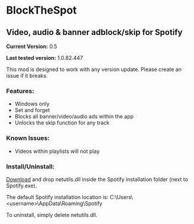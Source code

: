 # BlockTheSpot

## Video, audio & banner adblock/skip for Spotify

**Current Version:** 0.5

**Last tested version:** 1.0.82.447

This mod is designed to work with any version update. Please create an issue if it breaks.

### Features:
* Windows only
* Set and forget
* Blocks all banner/video/audio ads within the app
* Unlocks the skip function for any track

### Known Issues:
* Videos within playlists will not play

### Install/Uninstall:
[Download](https://github.com/master131/BlockTheSpot/raw/master/netutils.dll) and drop netutils.dll inside the Spotify installation folder (next to Spotify.exe).

The default Spotify installation location is: C:\Users&#92;&lt;username&gt;\AppData\Roaming\Spotify

To uninstall, simply delete netutils.dll.
